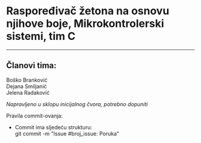 # Raspoređivač žetona na osnovu njihove boje, Mikrokontrolerski sistemi, tim C
  -------------------------------------------------------------------
  ## Članovi tima:   
  Boško Branković\
  Dejana Smiljanić\
  Jelena Radaković


          
   _Napravljeno u sklopu inicijalnog čvora, potrebno dopuniti_

   Pravila commit-ovanja: 
   * Commit ima sljedeću strukturu: \
     git commit -m "Issue #broj_issue: Poruka"
